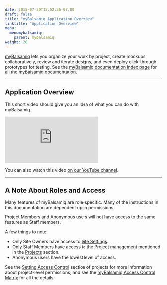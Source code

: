 ```yaml
---
date: 2015-07-30T15:52:36-07:00
draft: false
title: "myBalsamiq Application Overview"
linktitle: "Application Overview"
menu:
  menumybalsamiq:
    parent: mybalsamiq
weight: 20
---
```


[myBalsamiq](http://balsamiq.com/products/mockups/mybalsamiq/) lets you organize your work by project, create mockups collaboratively, review and iterate designs, and even deploy click-through prototypes for testing. See the [myBalsamiq documentation index page](http://support.balsamiq.com/customer/portal/articles/127531) for all the myBalsamiq documentation.

* * *

## Application Overview 

This short video should give you an idea of what you can do with myBalsamiq.

<div class="video"><iframe allowfullscreen="" frameborder="0" src="http://www.youtube.com/embed/-cjEyt1ahNw"></iframe></div>

You can also watch this video [on our YouTube channel](http://www.youtube.com/watch?v=-cjEyt1ahNw).

* * *

## A Note About Roles and Access 

Many features of myBalsamiq are role-specific. Many of the instructions in this documentation are dependent upon permissions.

Project Members and Anonymous users will not have access to the same features as Staff members.

A few things to note:

*   Only Site Owners have access to [Site Settings](http://support.balsamiq.com/customer/portal/articles/112406#sitesettings).
*   Only Staff Members have access to the Project management mentioned in the [Projects](http://support.balsamiq.com/customer/portal/articles/112399) section.
*   Anonymous users have the lowest level of access.

See the [Setting Access Control](http://support.balsamiq.com/customer/portal/articles/112399#settingaccesscontrol) section of projects for more information about project-level permissions, and see the [myBalsamiq Access Control Matrix](http://support.balsamiq.com/customer/portal/articles/229097) for all the details.
